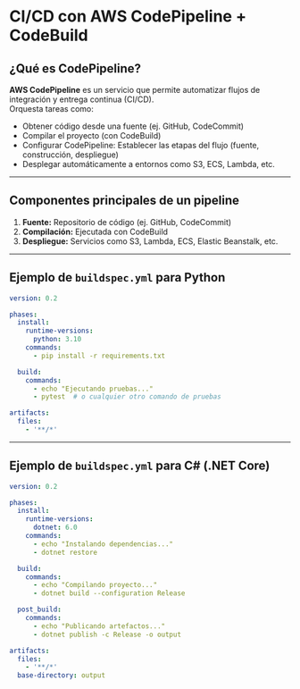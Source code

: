 # CI/CD con AWS CodePipeline + CodeBuild

##  ¿Qué es CodePipeline?

**AWS CodePipeline** es un servicio que permite automatizar flujos de integración y entrega continua (CI/CD).  
Orquesta tareas como:

- Obtener código desde una fuente (ej. GitHub, CodeCommit)
- Compilar el proyecto (con CodeBuild)
- Configurar CodePipeline: Establecer las etapas del flujo (fuente, construcción, despliegue)
- Desplegar automáticamente a entornos como S3, ECS, Lambda, etc.

---

##  Componentes principales de un pipeline

1. **Fuente:** Repositorio de código (ej. GitHub, CodeCommit)
2. **Compilación:** Ejecutada con CodeBuild
3. **Despliegue:** Servicios como S3, Lambda, ECS, Elastic Beanstalk, etc.

---


## Ejemplo de `buildspec.yml` para Python

```yaml
version: 0.2

phases:
  install:
    runtime-versions:
      python: 3.10
    commands:
      - pip install -r requirements.txt

  build:
    commands:
      - echo "Ejecutando pruebas..."
      - pytest  # o cualquier otro comando de pruebas

artifacts:
  files:
    - '**/*'
```

---

##  Ejemplo de `buildspec.yml` para C# (.NET Core)

```yaml
version: 0.2

phases:
  install:
    runtime-versions:
      dotnet: 6.0
    commands:
      - echo "Instalando dependencias..."
      - dotnet restore

  build:
    commands:
      - echo "Compilando proyecto..."
      - dotnet build --configuration Release

  post_build:
    commands:
      - echo "Publicando artefactos..."
      - dotnet publish -c Release -o output

artifacts:
  files:
    - '**/*'
  base-directory: output
```
